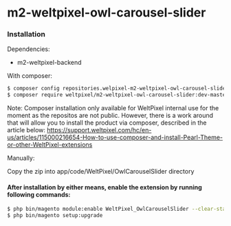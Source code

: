 # m2-weltpixel-owl-carousel-slider

### Installation

Dependencies:
 - m2-weltpixel-backend

With composer:

```sh
$ composer config repositories.welpixel-m2-weltpixel-owl-carousel-slider git git@github.com:Weltpixel/m2-weltpixel-owl-carousel-slider.git
$ composer require weltpixel/m2-weltpixel-owl-carousel-slider:dev-master-free
```
Note: Composer installation only available for WeltPixel internal use for the moment as the repositos are not public. However, there is a work around that will allow you to install the product via composer, described in the article below: https://support.weltpixel.com/hc/en-us/articles/115000216654-How-to-use-composer-and-install-Pearl-Theme-or-other-WeltPixel-extensions


Manually:

Copy the zip into app/code/WeltPixel/OwlCarouselSlider directory


#### After installation by either means, enable the extension by running following commands:

```sh
$ php bin/magento module:enable WeltPixel_OwlCarouselSlider --clear-static-content
$ php bin/magento setup:upgrade
```
